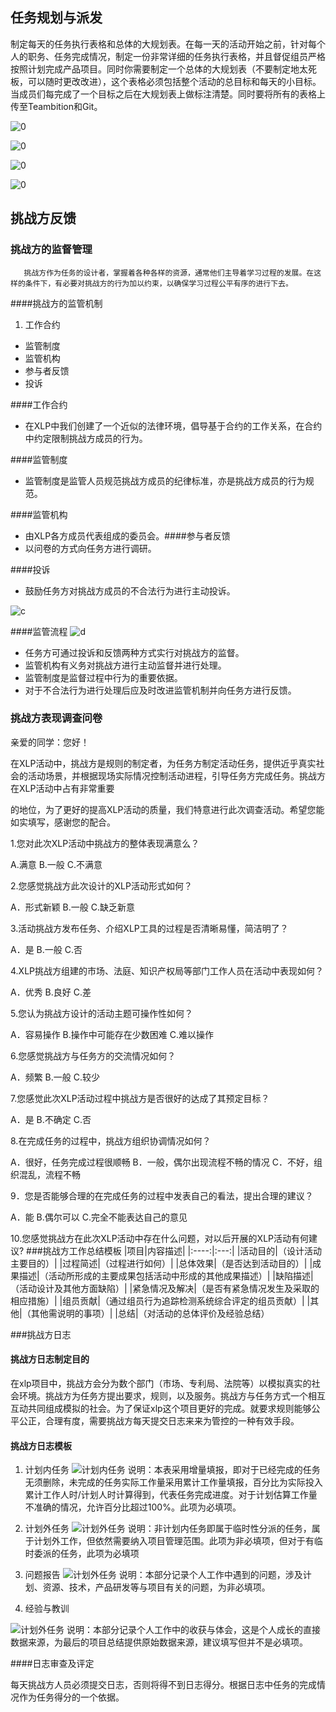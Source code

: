 ## 任务规划与派发

制定每天的任务执行表格和总体的大规划表。在每一天的活动开始之前，针对每个人的职务、任务完成情况，制定一份非常详细的任务执行表格，并且督促组员严格按照计划完成产品项目。同时你需要制定一个总体的大规划表（不要制定地太死板，可以随时更改改进），这个表格必须包括整个活动的总目标和每天的小目标。当成员们每完成了一个目标之后在大规划表上做标注清楚。同时要将所有的表格上传至Teambition和Git。



![0](../assets/challenger_preparation/mission_planning_and_distribution/03.jpg)

![0](../assets/challenger_preparation/mission_planning_and_distribution/00.jpg)

![0](../assets/challenger_preparation/mission_planning_and_distribution/01.jpg)

![0](../assets/challenger_preparation/mission_planning_and_distribution/02.jpg)

## 挑战方反馈

### 挑战方的监督管理
       挑战方作为任务的设计者，掌握着各种各样的资源，通常他们主导着学习过程的发展。在这样的条件下，有必要对挑战方的行为加以约束，以确保学习过程公平有序的进行下去。
####挑战方的监管机制
1. 工作合约
- 监管制度
- 监管机构
- 参与者反馈
- 投诉

####工作合约
- 在XLP中我们创建了一个近似的法律环境，倡导基于合约的工作关系，在合约中约定限制挑战方成员的行为。

####监管制度
- 监管制度是监管人员规范挑战方成员的纪律标准，亦是挑战方成员的行为规范。

####监管机构
- 由XLP各方成员代表组成的委员会。####参与者反馈
- 以问卷的方式向任务方进行调研。

####投诉
- 鼓励任务方对挑战方成员的不合法行为进行主动投诉。

![c](../assets/challenger_preparation/mission_planning_and_distribution/team12_check_1.jpg)

####监管流程
![d](../assets/challenger_preparation/mission_planning_and_distribution/team12_check_2.jpg)

- 任务方可通过投诉和反馈两种方式实行对挑战方的监督。
- 监管机构有义务对挑战方进行主动监督并进行处理。
- 监管制度是监督过程中行为的重要依据。
- 对于不合法行为进行处理后应及时改进监管机制并向任务方进行反馈。

### 挑战方表现调查问卷
亲爱的同学：您好！

在XLP活动中，挑战方是规则的制定者，为任务方制定活动任务，提供近乎真实社会的活动场景，并根据现场实际情况控制活动进程，引导任务方完成任务。挑战方在XLP活动中占有非常重要

的地位，为了更好的提高XLP活动的质量，我们特意进行此次调查活动。希望您能如实填写，感谢您的配合。


1.您对此次XLP活动中挑战方的整体表现满意么？

A.满意 B.一般 C.不满意

2.您感觉挑战方此次设计的XLP活动形式如何？

A．形式新颖 B.一般 C.缺乏新意

3.活动挑战方发布任务、介绍XLP工具的过程是否清晰易懂，简洁明了？

A．是  B.一般 C.否

4.XLP挑战方组建的市场、法庭、知识产权局等部门工作人员在活动中表现如何？

A．优秀 B.良好 C.差

5.您认为挑战方设计的活动主题可操作性如何？

A．容易操作 B.操作中可能存在少数困难 C.难以操作

6.您感觉挑战方与任务方的交流情况如何？

  A．频繁  B.一般  C.较少

7.您感觉此次XLP活动过程中挑战方是否很好的达成了其预定目标？

A．是 B.不确定 C.否

8.在完成任务的过程中，挑战方组织协调情况如何？

A．很好，任务完成过程很顺畅
B．一般，偶尔出现流程不畅的情况
C．不好，组织混乱，流程不畅

9．您是否能够合理的在完成任务的过程中发表自己的看法，提出合理的建议？

A．能 B.偶尔可以 C.完全不能表达自己的意见

10.您感觉挑战方在此次XLP活动中存在什么问题，对以后开展的XLP活动有何建议?
###挑战方工作总结模板
|项目|内容描述|
|:----:|:---:|
|活动目的|（设计活动主要目的）|
|过程简述|（过程进行如何）|
|总体效果|（是否达到活动目的）|
|成果描述|（活动所形成的主要成果包括活动中形成的其他成果描述）|
|缺陷描述|（活动设计及其他方面缺陷）|
|紧急情况及解决|（是否有紧急情况发生及采取的相应措施）|
|组员贡献|（通过组员行为追踪检测系统综合评定的组员贡献）|
|其他|（其他需说明的事项）|
|总结|（对活动的总体评价及经验总结）

###挑战方日志
#### 挑战方日志制定目的
在xlp项目中，挑战方会分为数个部门（市场、专利局、法院等）以模拟真实的社会环境。挑战方为任务方提出要求，规则，以及服务。挑战方与任务方式一个相互互动共同组成模拟的社会。为了保证xlp这个项目更好的完成。就要求规则能够公平公正，合理有度，需要挑战方每天提交日志来来为管控的一种有效手段。
#### 挑战方日志模板

1. 计划内任务
![计划内任务](../assets/challenger_preparation/mission_planning_and_distribution/team12_log_1.jpg)
说明：本表采用增量填报，即对于已经完成的任务无须删除，未完成的任务实际工作量采用累计工作量填报，百分比为实际投入累计工作人时/计划人时计算得到，代表任务完成进度。对于计划估算工作量不准确的情况，允许百分比超过100%。此项为必填项。

1. 计划外任务
![计划外任务](../assets/challenger_preparation/mission_planning_and_distribution/team12_log_2.jpg)
说明：非计划内任务即属于临时性分派的任务，属于计划外工作，但依然需要纳入项目管理范围。此项为非必填项，但对于有临时委派的任务，此项为必填项

1. 问题报告
![计划外任务](../assets/challenger_preparation/mission_planning_and_distribution/team12_log_3.jpg)
说明：本部分记录个人工作中遇到的问题，涉及计划、资源、技术，产品研发等与项目有关的问题，为非必填项。

2. 经验与教训

![计划外任务](../assets/challenger_preparation/mission_planning_and_distribution/team12_log_4.jpg)
说明：本部分记录个人工作中的收获与体会，这是个人成长的直接数据来源，为最后的项目总结提供原始数据来源，建议填写但并不是必填项。

####日志审查及评定

每天挑战方人员必须提交日志，否则将得不到日志得分。根据日志中任务的完成情况作为任务得分的一个依据。
